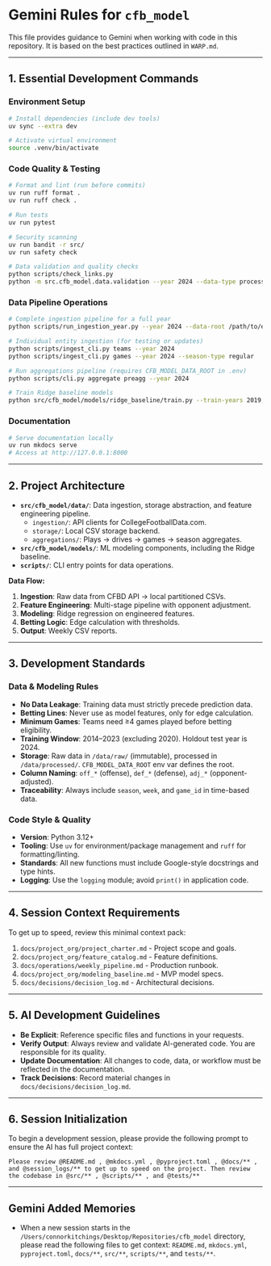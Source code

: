 # Gemini Rules for `cfb_model`

This file provides guidance to Gemini when working with code in this repository. It is based on the best practices outlined in `WARP.md`.

---

## 1. Essential Development Commands

### Environment Setup

```bash
# Install dependencies (include dev tools)
uv sync --extra dev

# Activate virtual environment
source .venv/bin/activate
```

### Code Quality & Testing

```bash
# Format and lint (run before commits)
uv run ruff format .
uv run ruff check .

# Run tests
uv run pytest

# Security scanning
uv run bandit -r src/
uv run safety check

# Data validation and quality checks
python scripts/check_links.py
python -m src.cfb_model.data.validation --year 2024 --data-type processed --deep
```

### Data Pipeline Operations

```bash
# Complete ingestion pipeline for a full year
python scripts/run_ingestion_year.py --year 2024 --data-root /path/to/external/drive

# Individual entity ingestion (for testing or updates)
python scripts/ingest_cli.py teams --year 2024
python scripts/ingest_cli.py games --year 2024 --season-type regular

# Run aggregations pipeline (requires CFB_MODEL_DATA_ROOT in .env)
python scripts/cli.py aggregate preagg --year 2024

# Train Ridge baseline models
python src/cfb_model/models/ridge_baseline/train.py --train-years 2019,2021,2022,2023 --test-year 2024
```

### Documentation

```bash
# Serve documentation locally
uv run mkdocs serve
# Access at http://127.0.0.1:8000
```

---

## 2. Project Architecture

- **`src/cfb_model/data/`**: Data ingestion, storage abstraction, and feature engineering pipeline.
  - `ingestion/`: API clients for CollegeFootballData.com.
  - `storage/`: Local CSV storage backend.
  - `aggregations/`: Plays → drives → games → season aggregates.
- **`src/cfb_model/models/`**: ML modeling components, including the Ridge baseline.
- **`scripts/`**: CLI entry points for data operations.

**Data Flow:**
1.  **Ingestion**: Raw data from CFBD API → local partitioned CSVs.
2.  **Feature Engineering**: Multi-stage pipeline with opponent adjustment.
3.  **Modeling**: Ridge regression on engineered features.
4.  **Betting Logic**: Edge calculation with thresholds.
5.  **Output**: Weekly CSV reports.

---

## 3. Development Standards

### Data & Modeling Rules
- **No Data Leakage**: Training data must strictly precede prediction data.
- **Betting Lines**: Never use as model features, only for edge calculation.
- **Minimum Games**: Teams need ≥4 games played before betting eligibility.
- **Training Window**: 2014–2023 (excluding 2020). Holdout test year is 2024.
- **Storage**: Raw data in `/data/raw/` (immutable), processed in `/data/processed/`. `CFB_MODEL_DATA_ROOT` env var defines the root.
- **Column Naming**: `off_*` (offense), `def_*` (defense), `adj_*` (opponent-adjusted).
- **Traceability**: Always include `season`, `week`, and `game_id` in time-based data.

### Code Style & Quality
- **Version**: Python 3.12+
- **Tooling**: Use `uv` for environment/package management and `ruff` for formatting/linting.
- **Standards**: All new functions must include Google-style docstrings and type hints.
- **Logging**: Use the `logging` module; avoid `print()` in application code.

---

## 4. Session Context Requirements

To get up to speed, review this minimal context pack:
1.  `docs/project_org/project_charter.md` - Project scope and goals.
2.  `docs/project_org/feature_catalog.md` - Feature definitions.
3.  `docs/operations/weekly_pipeline.md` - Production runbook.
4.  `docs/project_org/modeling_baseline.md` - MVP model specs.
5.  `docs/decisions/decision_log.md` - Architectural decisions.

---

## 5. AI Development Guidelines

- **Be Explicit**: Reference specific files and functions in your requests.
- **Verify Output**: Always review and validate AI-generated code. You are responsible for its quality.
- **Update Documentation**: All changes to code, data, or workflow must be reflected in the documentation.
- **Track Decisions**: Record material changes in `docs/decisions/decision_log.md`.

---

## 6. Session Initialization

To begin a development session, please provide the following prompt to ensure the AI has full project context:

```
Please review @README.md , @mkdocs.yml , @pyproject.toml , @docs/** , and @session_logs/** to get up to speed on the project. Then review the codebase in @src/** , @scripts/** , and @tests/**
```

---
## Gemini Added Memories
- When a new session starts in the `/Users/connorkitchings/Desktop/Repositories/cfb_model` directory, please read the following files to get context: `README.md`, `mkdocs.yml`, `pyproject.toml`, `docs/**`, `src/**`, `scripts/**`, and `tests/**`.